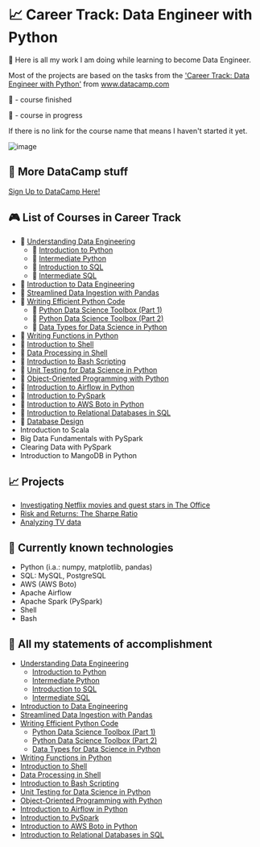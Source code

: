 # 📈 Career Track: Data Engineer with Python
🧠 Here is all my work I am doing while learning to become Data Engineer. 

Most of the projects are based on the tasks from the ['Career Track: Data Engineer with Python'](https://www.datacamp.com/tracks/data-engineer-with-python) from www.datacamp.com

🏁 - course finished

🔖 - course in progress

If there is no link for the course name that means I haven't started it yet.

![image](https://user-images.githubusercontent.com/84285130/217212070-2d5affaa-1625-4e45-957f-1ca31098aa4d.png)

## 🧮 More DataCamp stuff
[Sign Up to DataCamp Here!](https://www.datacamp.com/users/sign_up)

## 🎮 List of Courses in Career Track
* 🏁 [Understanding Data Engineering](https://github.com/monikaglazz/Data_Engineering_with_Python/tree/main/Understanding%20Data%20Engineering)
  * 🏁 [Introduction to Python](https://github.com/monikaglazz/Data_Engineering_with_Python/tree/main/Understanding%20Data%20Engineering/Introduction_to_Python)
  * 🏁 [Intermediate Python](https://github.com/monikaglazz/Data_Engineering_with_Python/tree/main/Understanding%20Data%20Engineering/Intermediate_Python)
  * 🏁 [Introduction to SQL](https://github.com/monikaglazz/Data_Engineering_with_Python/tree/main/Understanding%20Data%20Engineering/Intermediate_SQL)
  * 🏁 [Intermediate SQL](https://github.com/monikaglazz/Data_Engineering_with_Python/tree/main/Understanding%20Data%20Engineering/Introduction_to_SQL)
* 🏁 [Introduction to Data Engineering](https://github.com/monikaglazz/Data_Engineering_with_Python/tree/main/Introduction%20to%20Data%20Engineering)
* 🏁 [Streamlined Data Ingestion with Pandas](https://github.com/monikaglazz/Data_Engineering_with_Python/tree/main/Streamlined%20Data%20Ingestion%20with%20Pandas)
* 🏁 [Writing Efficient Python Code](https://github.com/monikaglazz/Data_Engineering_with_Python/tree/main/Writing%20Efficient%20Python%20Code)
  * 🏁 [Python Data Science Toolbox (Part 1)](https://github.com/monikaglazz/Data_Engineering_with_Python/tree/main/Writing%20Efficient%20Python%20Code/Python%20Data%20Science%20Toolbox%20(Part%201))
  * 🏁 [Python Data Science Toolbox (Part 2)](https://github.com/monikaglazz/Data_Engineering_with_Python/tree/main/Writing%20Efficient%20Python%20Code/Python%20Data%20Science%20Toolbox%20(Part%202))
  * 🏁 [Data Types for Data Science in Python](https://github.com/monikaglazz/Data_Engineering_with_Python/tree/main/Writing%20Efficient%20Python%20Code/Data%20Types%20for%20Data%20Science%20in%20Python)
* 🏁 [Writing Functions in Python](https://github.com/monikaglazz/Data_Engineering_with_Python/tree/main/Writing%20Functions%20in%20Python)
* 🏁 [Introduction to Shell](https://github.com/monikaglazz/Data_Engineering_with_Python/tree/main/Introduction%20to%20Shell)
* 🏁 [Data Processing in Shell](https://github.com/monikaglazz/Data_Engineering_with_Python/tree/main/Data%20Processing%20in%20Shell)
* 🏁 [Introduction to Bash Scripting](https://github.com/monikaglazz/Data_Engineering_with_Python/tree/main/Introduction%20to%20Bash%20Scripting)
* 🏁 [Unit Testing for Data Science in Python](https://github.com/monikaglazz/Data_Engineering_with_Python/tree/main/Unit%20Testing%20for%20Data%20Science%20in%20Python)
* 🏁 [Object-Oriented Programming with Python](https://github.com/monikaglazz/Data_Engineering_with_Python/tree/main/Object-Oriented%20Programming%20with%20Python)
* 🏁 [Introduction to Airflow in Python](https://github.com/monikaglazz/Data_Engineering_with_Python/tree/main/Introduction%20to%20Airflow%20in%20Python)
* 🏁 [Introduction to PySpark](https://github.com/monikaglazz/Data_Engineering_with_Python/tree/main/Introduction%20to%20PySpark)
* 🏁 [Introduction to AWS Boto in Python](https://github.com/monikaglazz/Data_Engineering_with_Python/tree/main/Introduction%20to%20AWS%20Boto%20in%20Python)
* 🏁 [Introduction to Relational Databases in SQL](https://github.com/monikaglazz/Data_Engineering_with_Python/tree/main/Introduction%20to%20Relational%20Databases%20in%20SQL)
* 🔖 [Database Design](https://github.com/monikaglazz/Data_Engineering_with_Python/tree/main/Database%20Design)
* Introduction to Scala
* Big Data Fundamentals with PySpark
* Clearing Data with PySpark
* Introduction to MangoDB in Python

## 📈 Projects
* [Investigating Netflix movies and guest stars in The Office](https://github.com/monikaglazz/Data_Engineering_with_Python/tree/main/Projects/Investigating%20Netflix%20movies%20and%20guest%20stars%20in%20The%20Office)
* [Risk and Returns: The Sharpe Ratio](https://github.com/monikaglazz/Data_Engineering_with_Python/tree/main/Projects/Risk%20and%20Returns%3B%20The%20Sharpe%20Ratio)
* [Analyzing TV data](https://github.com/monikaglazz/Data_Engineering_with_Python/tree/main/Projects/Analyzing%20TV%20data)

## 📒 Currently known technologies
* Python (i.a.: numpy, matplotlib, pandas)
* SQL: MySQL, PostgreSQL
* AWS (AWS Boto)
* Apache Airflow
* Apache Spark (PySpark)
* Shell
* Bash

## 🏅 All my statements of accomplishment
* [Understanding Data Engineering](https://github.com/monikaglazz/Data_Engineering_with_Python/blob/main/Understanding%20Data%20Engineering/certificate.pdf)
  * [Introduction to Python](https://github.com/monikaglazz/Data_Engineering_with_Python/blob/main/Understanding%20Data%20Engineering/Introduction_to_Python/certificate.pdf)
  * [Intermediate Python](https://github.com/monikaglazz/Data_Engineering_with_Python/blob/main/Understanding%20Data%20Engineering/Intermediate_Python/certificate.pdf)
  * [Introduction to SQL](https://github.com/monikaglazz/Data_Engineering_with_Python/blob/main/Understanding%20Data%20Engineering/Introduction_to_SQL/certificate.pdf)
  * [Intermediate SQL](https://github.com/monikaglazz/Data_Engineering_with_Python/blob/main/Understanding%20Data%20Engineering/Intermediate_SQL/certificate.pdf)
* [Introduction to Data Engineering](https://github.com/monikaglazz/Data_Engineering_with_Python/blob/main/Introduction%20to%20Data%20Engineering/certificate.pdf)
* [Streamlined Data Ingestion with Pandas](https://github.com/monikaglazz/Data_Engineering_with_Python/blob/main/Streamlined%20Data%20Ingestion%20with%20Pandas/certificate.pdf)
* [Writing Efficient Python Code](https://github.com/monikaglazz/Data_Engineering_with_Python/blob/main/Writing%20Efficient%20Python%20Code/certificate.pdf)
  * [Python Data Science Toolbox (Part 1)](https://github.com/monikaglazz/Data_Engineering_with_Python/blob/main/Writing%20Efficient%20Python%20Code/Python%20Data%20Science%20Toolbox%20(Part%201)/certificate.pdf)
  * [Python Data Science Toolbox (Part 2)](https://github.com/monikaglazz/Data_Engineering_with_Python/blob/main/Writing%20Efficient%20Python%20Code/Python%20Data%20Science%20Toolbox%20(Part%202)/certificate.pdf)
  * [Data Types for Data Science in Python](https://github.com/monikaglazz/Data_Engineering_with_Python/blob/main/Writing%20Efficient%20Python%20Code/Data%20Types%20for%20Data%20Science%20in%20Python/certificate.pdf)
* [Writing Functions in Python](https://github.com/monikaglazz/Data_Engineering_with_Python/blob/main/Writing%20Functions%20in%20Python/certificate.pdf)
* [Introduction to Shell](https://github.com/monikaglazz/Data_Engineering_with_Python/blob/main/Introduction%20to%20Shell/certificate.pdf)
* [Data Processing in Shell](https://github.com/monikaglazz/Data_Engineering_with_Python/blob/main/Data%20Processing%20in%20Shell/certificate.pdf)
* [Introduction to Bash Scripting](https://github.com/monikaglazz/Data_Engineering_with_Python/blob/main/Introduction%20to%20Bash%20Scripting/certificate.pdf)
* [Unit Testing for Data Science in Python](https://github.com/monikaglazz/Data_Engineering_with_Python/blob/main/Unit%20Testing%20for%20Data%20Science%20in%20Python/certificate.pdf)
* [Object-Oriented Programming with Python](https://github.com/monikaglazz/Data_Engineering_with_Python/blob/main/Object-Oriented%20Programming%20with%20Python/certificate.pdf)
* [Introduction to Airflow in Python](https://github.com/monikaglazz/Data_Engineering_with_Python/blob/main/Introduction%20to%20Airflow%20in%20Python/certificate.pdf)
* [Introduction to PySpark](https://github.com/monikaglazz/Data_Engineering_with_Python/blob/main/Introduction%20to%20PySpark/certificate.pdf)
* [Introduction to AWS Boto in Python](https://github.com/monikaglazz/Data_Engineering_with_Python/tree/main/Introduction%20to%20AWS%20Boto%20in%20Python)
* [Introduction to Relational Databases in SQL](https://github.com/monikaglazz/Data_Engineering_with_Python/blob/main/Introduction%20to%20Relational%20Databases%20in%20SQL/certificate.pdf)
